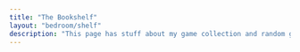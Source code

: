 ```yaml
---
title: "The Bookshelf"
layout: "bedroom/shelf"
description: "This page has stuff about my game collection and random garbage on my shelf."
---
```

